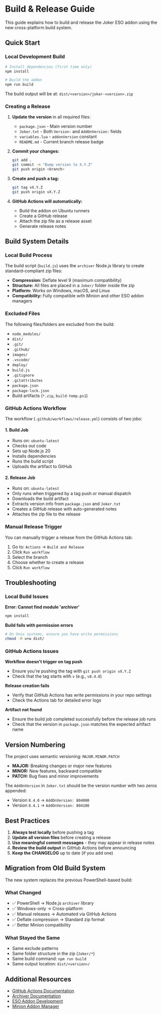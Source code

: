# Build & Release Guide

This guide explains how to build and release the Joker ESO addon using the new cross-platform build system.

## Quick Start

### Local Development Build

```bash
# Install dependencies (first time only)
npm install

# Build the addon
npm run build
```

The build output will be at: `dist/<version>/joker-<version>.zip`

### Creating a Release

1. **Update the version** in all required files:
   - `package.json` - Main version number
   - `Joker.txt` - Both `Version:` and `AddOnVersion:` fields
   - `variables.lua` - `addonVersion` constant
   - `README.md` - Current branch release badge

2. **Commit your changes:**
   ```bash
   git add .
   git commit -m "Bump version to X.Y.Z"
   git push origin <branch>
   ```

3. **Create and push a tag:**
   ```bash
   git tag vX.Y.Z
   git push origin vX.Y.Z
   ```

4. **GitHub Actions will automatically:**
   - Build the addon on Ubuntu runners
   - Create a GitHub release
   - Attach the zip file as a release asset
   - Generate release notes

## Build System Details

### Local Build Process

The build script (`build.js`) uses the `archiver` Node.js library to create standard-compliant zip files:

- **Compression:** Deflate level 9 (maximum compatibility)
- **Structure:** All files are placed in a `Joker/` folder inside the zip
- **Platform:** Works on Windows, macOS, and Linux
- **Compatibility:** Fully compatible with Minion and other ESO addon managers

### Excluded Files

The following files/folders are excluded from the build:
- `node_modules/`
- `dist/`
- `.git/`
- `.github/`
- `images/`
- `.vscode/`
- `deploy/`
- `build.js`
- `.gitignore`
- `.gitattributes`
- `package.json`
- `package-lock.json`
- Build artifacts (`*.zip`, `build-temp.ps1`)

### GitHub Actions Workflow

The workflow (`.github/workflows/release.yml`) consists of two jobs:

#### 1. Build Job
- Runs on: `ubuntu-latest`
- Checks out code
- Sets up Node.js 20
- Installs dependencies
- Runs the build script
- Uploads the artifact to GitHub

#### 2. Release Job
- Runs on: `ubuntu-latest`
- Only runs when triggered by a tag push or manual dispatch
- Downloads the build artifact
- Extracts version info from `package.json` and `Joker.txt`
- Creates a GitHub release with auto-generated notes
- Attaches the zip file to the release

### Manual Release Trigger

You can manually trigger a release from the GitHub Actions tab:

1. Go to: `Actions` → `Build and Release`
2. Click `Run workflow`
3. Select the branch
4. Choose whether to create a release
5. Click `Run workflow`

## Troubleshooting

### Local Build Issues

**Error: Cannot find module 'archiver'**
```bash
npm install
```

**Build fails with permission errors**
```bash
# On Unix systems, ensure you have write permissions
chmod -R u+w dist/
```

### GitHub Actions Issues

**Workflow doesn't trigger on tag push**
- Ensure you're pushing the tag with `git push origin vX.Y.Z`
- Check that the tag starts with `v` (e.g., `v8.4.0`)

**Release creation fails**
- Verify that GitHub Actions has write permissions in your repo settings
- Check the Actions tab for detailed error logs

**Artifact not found**
- Ensure the build job completed successfully before the release job runs
- Check that the version in `package.json` matches the expected artifact name

## Version Numbering

The project uses semantic versioning: `MAJOR.MINOR.PATCH`

- **MAJOR:** Breaking changes or major new features
- **MINOR:** New features, backward compatible
- **PATCH:** Bug fixes and minor improvements

The `AddOnVersion` in `Joker.txt` should be the version number with two zeros appended:
- Version `8.4.0` → `AddOnVersion: 804000`
- Version `8.4.1` → `AddOnVersion: 804100`

## Best Practices

1. **Always test locally** before pushing a tag
2. **Update all version files** before creating a release
3. **Use meaningful commit messages** - they may appear in release notes
4. **Review the build output** in GitHub Actions before announcing
5. **Keep the CHANGELOG** up to date (if you add one)

## Migration from Old Build System

The new system replaces the previous PowerShell-based build:

### What Changed
- ✅ PowerShell → Node.js `archiver` library
- ✅ Windows-only → Cross-platform
- ✅ Manual releases → Automated via GitHub Actions
- ✅ Deflate compression → Standard zip format
- ✅ Better Minion compatibility

### What Stayed the Same
- Same exclude patterns
- Same folder structure in the zip (`Joker/*`)
- Same build command: `npm run build`
- Same output location: `dist/<version>/`

## Additional Resources

- [GitHub Actions Documentation](https://docs.github.com/en/actions)
- [Archiver Documentation](https://www.archiverjs.com/)
- [ESO Addon Development](https://wiki.esoui.com/AddOn_development)
- [Minion Addon Manager](https://minion.mmoui.com/)
